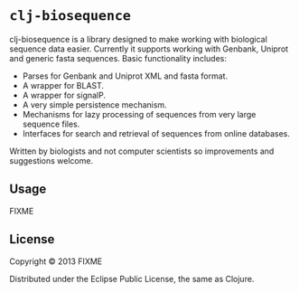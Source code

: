 # `clj-biosequence`

clj-biosequence is a library designed to make working with biological sequence data easier. Currently it supports working with Genbank, Uniprot and generic fasta sequences. Basic functionality includes:

- Parses for Genbank and Uniprot XML and fasta format.
- A wrapper for BLAST.
- A wrapper for signalP.
- A very simple persistence mechanism.
- Mechanisms for lazy processing of sequences from very large sequence files.
- Interfaces for search and retrieval of sequences from online databases.

Written by biologists and not computer scientists so improvements and
suggestions welcome.

## Usage

FIXME

## License

Copyright © 2013 FIXME

Distributed under the Eclipse Public License, the same as Clojure.
